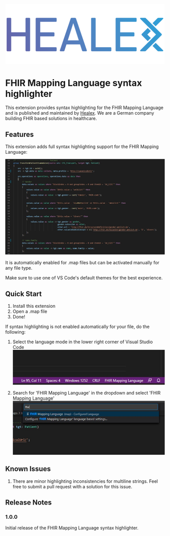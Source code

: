 ![Healex](images/healex-icon-cropped.png)

# FHIR Mapping Language syntax highlighter

This extension provides syntax highlighting for the FHIR Mapping Language and is published and maintained by [Healex](https://healex.systems/en/home/). We are a German company building FHIR based solutions in healthcare.

## Features
This extension adds full syntax highlighting support for the FHIR Mapping Language: 

![Full Syntax highlighting for the FHIR Mapping Language](images/fhir-mapping-language.jpg)

It is automatically enabled for .map files but can be activated manually for any file type.

Make sure to use one of VS Code's default themes for the best experience.

## Quick Start

1. Install this extension
2. Open a .map file
3. Done!

If syntax highlighting is not enabled automatically for your file, do the following: 

1. Select the language mode in the lower right corner of Visual Studio Code ![Full Syntax highlighting for the FHIR Mapping Language](images/select-fhir-mapping-language.jpg)

2. Search for 'FHIR Mapping Language' in the dropdown and select 'FHIR Mapping Language' ![Full Syntax highlighting for the FHIR Mapping Language](images/select-fhir-mapping-language-2.jpg)

## Known Issues

1. There are minor highlighting inconsistencies for multiline strings. Feel free to submit a pull request with a solution for this issue. 

## Release Notes


### 1.0.0

Initial release of the FHIR Mapping Language syntax highlighter.